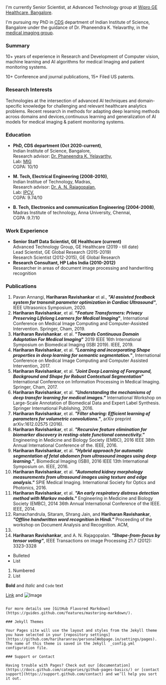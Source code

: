 I'm currently Senior Scientist, at Advanced Technology group at [Wipro GE Healthcare, Bangalore](https://www.gehealthcare.in/).

I'm  pursuing my PhD in [CDS](https://cds.iisc.ac.in/) department of Indian Institute of Science, Bangalore under the guidance of Dr. Phaneendra K. Yelavarthy, in the [medical imaging group](http://cds.iisc.ac.in/faculty/phani/MIG/index.html#:~:text=Medical%20Imaging%20Group%20(MIG)%20is,medical%20image%20computing%20and%20analysis.).
### Summary

10+ years of experience in Research and Development of Computer vision, machine 
learning and AI algorithms for medical Imaging and patient monitoring systems. 

10+ Conference and journal publications, 15+ Filed US patents. 

### Research Interests

Technologies at the intersection of advanced AI techniques and domain-specific 
knowledge for challenging and relevant healthcare analytics problems. Recent research in 
methods for adapting deep learning methods across domains and devices,continuous learning and generalization of AI models for medical imaging & patient monitoring systems.


### Education
- **PhD, CDS department (Oct 2020-current)**, <br/> Indian Institute of Science, Bangalore, <br/> Research advisor: [Dr. Phaneendra K. Yelavarthy](http://cds.iisc.ac.in/faculty/yalavarthy/), <br/> Lab: [MIG](http://cds.iisc.ac.in/faculty/phani/MIG/index.html#:~:text=Medical%20Imaging%20Group%20(MIG)%20is,medical%20image%20computing%20and%20analysis.)  <br/>CGPA: 10/10 
    
- **M. Tech, Electrical Engineering (2008-2010)**,<br/> Indian Institue of Technology, Madras,  <br/> Research advisor: [Dr. A. N. Rajagopalan](https://www.ee.iitm.ac.in/~raju/), <br> Lab: [IPCV](http://www.ee.iitm.ac.in/ipcvlab/),<br/> CGPA: 9.74/10
    
- **B. Tech, Electronics and communication Engineering (2004-2008)**, <br/>Madras Institute of technology, Anna University, Chennai, <br/>CGPA :9.7/10 

### Work Experience

- **Senior Staff Data Scientist, GE Healthcare (current)** <br/> Advanced Technology Group, GE Healthcare (2019 - till date) <br/>Lead Scientist, GE Global Research (2015-2019) <br/> Research Scientist (2012-2015), GE Global Research
- **Research Consultant, HP Labs India (2010-2012)** <br/> Researcher in areas of document image processing and handwriting recognition

### Publications
1. Pavan Annangi, **Hariharan Ravishankar** et al., **_"AI assisted feedback system for transmit parameter 
optimization in Cardiac Ultrasound"_**, IEEE Ultrasonics Symposium, 2020.
2. **Hariharan Ravishankar**, et al. **"_Feature Transformers: Privacy Preserving Lifelong Learners for 
Medical Imaging_"**, International Conference on Medical Image Computing and Computer-Assisted 
Intervention. Springer, Cham, 2019. 
3. **Hariharan Ravishankar**. et al. **"_Towards Continuous Domain Adaptation For Medical Imaging_"** 
2019 IEEE 16th International Symposium on Biomedical Imaging (ISBI 2019). IEEE, 2019. 
4. **Hariharan Ravishankar**, et al. **_"Learning and incorporating Shape properties in deep learning for 
semantic segmentation._"**, International Conference on Medical Image Computing and Computer 
Assisted Intervention, 2017.
5. **Hariharan Ravishankar**, et al. **_"Joint Deep Learning of Foreground, Background and Shape for 
Robust Contextual Segmentation_"** International Conference on Information Processing in Medical 
Imaging. Springer, Cham, 2017. 
6. **Hariharan Ravishankar**, et al. **_"Understanding the mechanisms of deep transfer learning for 
medical images."_** International Workshop on Large-Scale Annotation of Biomedical Data and Expert 
Label Synthesis. Springer International Publishing, 2016. 
7. **Hariharan Ravishankar**, et al. **_"Filter sharing: Efficient learning of parameters for volumetric 
convolutions."_**, arXiv preprint arXiv:1612.02575 (2016). 
8. **Hariharan Ravishankar**, et al. **_"Recursive feature elimination for biomarker discovery in resting-state functional connectivity."_** Engineering in Medicine and Biology Society (EMBC), 2016 IEEE 38th Annual International Conference of the. IEEE, 2016. 
9. **Hariharan Ravishankar**, et al. **_"Hybrid approach for automatic segmentation of fetal abdomen 
from ultrasound images using deep learning."_**, Biomedical Imaging (ISBI), 2016 IEEE 13th International 
Symposium on. IEEE, 2016. 
10. **Hariharan Ravishankar**, et al. **_"Automated kidney morphology measurements from ultrasound 
images using texture and edge analysis."_** SPIE Medical Imaging. International Society for Optics and 
Photonics, 2016. 
11. **Hariharan Ravishankar**, et al. **_"An early respiratory distress detection method with Markov 
models."_** Engineering in Medicine and Biology Society (EMBC), 2014 36th Annual International 
Conference of the IEEE. IEEE, 2014. 
12. Ramachandrula, Sitaram, Shrang Jain, and **Hariharan Ravishankar**, **_"Offline handwritten word 
recognition in Hindi."_** Proceeding of the workshop on Document Analysis and Recognition. ACM, 
2012. 
13. **Hariharan Ravishankar**, and A. N. Rajagopalan. **_"Shape-from-focus by tensor voting"_**, IEEE Transactions on image Processing 21.7 (2012): 3323-3328

- Bulleted
- List

1. Numbered
2. List

**Bold** and _Italic_ and `Code` text

[Link](url) and ![Image](src)
```

For more details see [GitHub Flavored Markdown](https://guides.github.com/features/mastering-markdown/).

### Jekyll Themes

Your Pages site will use the layout and styles from the Jekyll theme you have selected in your [repository settings](https://github.com/hariharanrav/personalWebpage.io/settings/pages). The name of this theme is saved in the Jekyll `_config.yml` configuration file.

### Support or Contact

Having trouble with Pages? Check out our [documentation](https://docs.github.com/categories/github-pages-basics/) or [contact support](https://support.github.com/contact) and we’ll help you sort it out.
